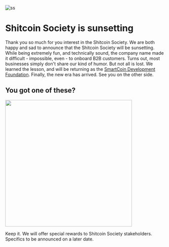 ![ss](https://github.com/user-attachments/assets/f7c9919f-efd3-412f-a988-ed53d4e2b1b4)

# Shitcoin Society is sunsetting

Thank you so much for you interest in the Shitcoin Society. We are both happy and sad to announce that the Shitcoin Society will be sunsetting. While being extremely fun, and technically sound, the company name made it difficult - impossible, even - to onboard B2B customers. Turns out, most businesses simply don't share our kind of humor. But not all is lost. We learned the lesson, and will be returning as the [SmartCoin Development Foundation](https://www.smartcoin.dev). Finally, the new era has arrived. See you on the other side.

## You got one of these?

<img src="https://github.com/user-attachments/assets/2d148a06-cecb-4bb8-9fcf-984036535ba1" width="400">

Keep it. We will offer special rewards to Shitcoin Society stakeholders. Specifics to be announced on a later date.
